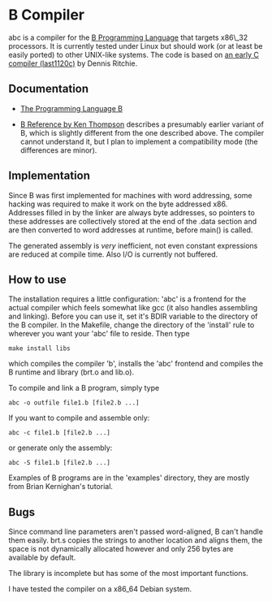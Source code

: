 B Compiler
============

abc is a compiler for the [B Programming Language](http://en.wikipedia.org/wiki/B_(programming_language)) that targets x86\_32 processors. It is currently tested under Linux but should work (or at least be easily ported) to other UNIX-like systems. The code is based on [an early C compiler (last1120c)](http://www.cs.bell-labs.com/who/dmr/primevalC.html) by Dennis Ritchie.

Documentation
-------------

* [The Programming Language B](http://9p.io/cm/cs/who/dmr/bintro.html)

* [B Reference by Ken Thompson](http://9p.io/cm/cs/who/dmr/kbman.html) describes a presumably earlier variant of B, which is slightly different from the one described above. The compiler cannot understand it, but I plan to implement a compatibility mode (the differences are minor).

Implementation
--------------

Since B was first implemented for machines with word addressing, some hacking was required to make it work on the byte addressed x86. Addresses filled in by the linker are always byte addresses, so pointers to these addresses are collectively stored at the end of the .data section and are then converted to word addresses at runtime, before main() is called.

The generated assembly is *very* inefficient, not even constant expressions are reduced at compile time. Also I/O is currently not buffered.

How to use
----------

The installation requires a little configuration:
'abc' is a frontend for the actual compiler which feels somewhat like gcc (it also handles assembling and linking). Before you can use it, set it's BDIR variable to the directory of the B compiler.
In the Makefile, change the directory of the 'install' rule to wherever you want your 'abc' file to reside.
Then type

	make install libs

which compiles the compiler 'b', installs the 'abc' frontend and compiles the B runtime and library (brt.o and lib.o).

To compile and link a B program, simply type

	abc -o outfile file1.b [file2.b ...]

If you want to compile and assemble only:

	abc -c file1.b [file2.b ...]

or generate only the assembly:

	abc -S file1.b [file2.b ...]

Examples of B programs are in the 'examples' directory, they are mostly from Brian Kernighan's tutorial.

Bugs
----

Since command line parameters aren't passed word-aligned, B can't handle them easily. brt.s copies the strings to another location and aligns them, the space is not dynamically allocated however and only 256 bytes are available by default.

The library is incomplete but has some of the most important functions.

I have tested the compiler on a x86\_64 Debian system.
